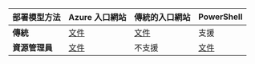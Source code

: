 |**部署模型方法**|**Azure 入口網站**| **傳統的入口網站** | **PowerShell**|
|-------------------------------------|-----------------|---------------------|---------------|
|**傳統** |  [文件](../articles/vpn-gateway/vpn-gateway-howto-point-to-site-classic-azure-portal.md)| [文件](../articles/vpn-gateway/vpn-gateway-point-to-site-create.md)  | 支援 |
|**資源管理員** |[文件](../articles/vpn-gateway/vpn-gateway-howto-point-to-site-resource-manager-portal.md)| 不支援   | [文件](../articles/vpn-gateway/vpn-gateway-howto-point-to-site-rm-ps.md)  |

